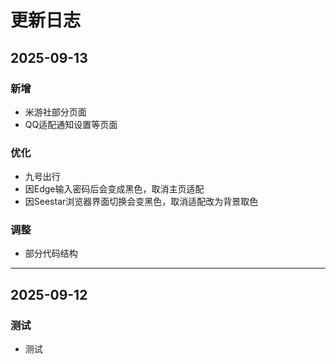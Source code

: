 # 更新日志

## 2025-09-13
### 新增
- 米游社部分页面
- QQ适配通知设置等页面

### 优化
- 九号出行
- 因Edge输入密码后会变成黑色，取消主页适配
- 因Seestar浏览器界面切换会变黑色，取消适配改为背景取色

### 调整
- 部分代码结构

----------

## 2025-09-12
### 测试
- 测试